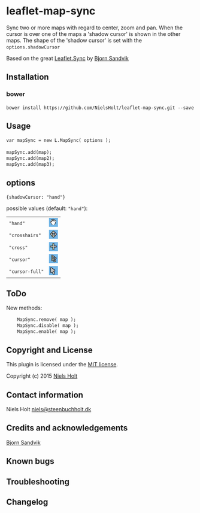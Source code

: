# leaflet-map-sync
Sync two or more maps with regard to center, zoom and pan.
When the cursor is over one of the maps a 'shadow cursor' is shown in the other maps.
The shape of the 'shadow cursor' is set with the `options.shadowCursor` 

Based on the great [Leaflet.Sync](https://github.com/turban/Leaflet.Sync) by [Bjorn Sandvik](https://github.com/turban/)

## Installation
### bower
`bower install https://github.com/NielsHolt/leaflet-map-sync.git --save`


## Usage
```
var mapSync = new L.MapSync( options );

mapSync.add(map);
mapSync.add(map2);
mapSync.add(map3);
```
## options

    {shadowCursor: "hand"}
possible values (default: `"hand"`):
<table>
<tr><td><code>"hand"</code></td><td><img src="readme.md-images/hand.png"></td></tr>
<tr><td><code>"crosshairs"</code></td><td><img src="readme.md-images/crosshairs.png"></td></tr>
<tr><td><code>"cross"</code></td><td><img src="readme.md-images/cross.png"></td></tr>
<tr><td><code>"cursor"</code></td><td><img src="readme.md-images/cursor.png"></td></tr>
<tr><td><code>"cursor-full"</code></td><td><img src="readme.md-images/cursor-full.png"></td></tr>
</table>

## ToDo

New methods:
```
    MapSync.remove( map );
	MapSync.disable( map );
	MapSync.enable( map );
```

## Copyright and License
This plugin is licensed under the [MIT license](https://github.com/NielsHolt/leaflet-map-sync/LICENSE).

Copyright (c) 2015 [Niels Holt](https://github.com/NielsHolt)

## Contact information

Niels Holt <niels@steenbuchholt.dk>


## Credits and acknowledgements
[Bjorn Sandvik](https://github.com/turban/)


## Known bugs

## Troubleshooting

## Changelog




